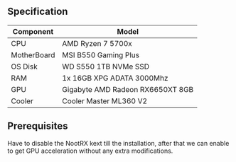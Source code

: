 ## Specification

| Component        | Model                                              |
| ---------------- | ---------------------------------------------------|
| CPU              | AMD Ryzen 7 5700x                                  |
| MotherBoard      | MSI B550 Gaming Plus                               |
| OS Disk          | WD S550 1TB NVMe SSD                               |
| RAM              | 1x 16GB XPG ADATA 3000Mhz                          |
| GPU              | Gigabyte AMD Radeon RX6650XT 8GB                   |
| Cooler    	     | Cooler Master ML360 V2          		                |



## Prerequisites
Have to disable the NootRX kext till the installation, after that we can enable to get GPU acceleration without any extra modifications.
